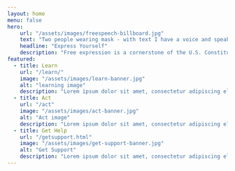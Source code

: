 ```yaml
---
layout: home
menu: false
hero:
    url: "/assets/images/freespeech-billboard.jpg"
    text: "Two people wearing mask - with text I have a voice and speak up"
    headline: "Express Yourself"
    description: "Free expression is a cornerstone of the U.S. Constitution and academic freedom."
featured:
  - title: Learn
    url: "/learn/"
    image: "/assets/images/learn-banner.jpg"
    alt: "learning image"
    description: "Lorem ipsum dolor sit amet, consectetur adipiscing elit. Donec laoreet lacus in sagittis efficitur."
  - title: Act
    url: "/act"
    image: "/assets/images/act-banner.jpg"
    alt: "Act image"
    description: "Lorem ipsum dolor sit amet, consectetur adipiscing elit. Donec laoreet lacus in sagittis efficitur."
  - title: Get Help
    url: "/getsupport.html"
    image: "/assets/images/get-support-banner.jpg"
    alt: "Get Support"
    description: "Lorem ipsum dolor sit amet, consectetur adipiscing elit. Donec laoreet lacus in sagittis efficitur."
---
```

